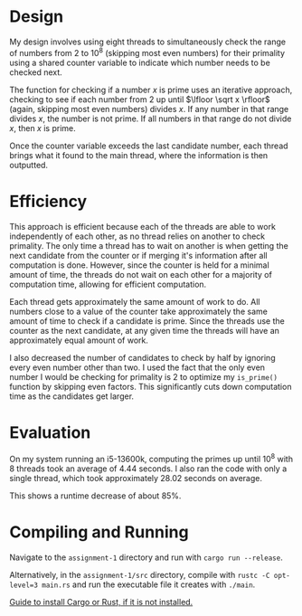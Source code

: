 # Design
My design involves using eight threads to simultaneously check the range of numbers from $2$ to $10^8$ (skipping most even numbers) for their primality using a shared counter variable to indicate which number needs to be checked next.

The function for checking if a number $x$ is prime uses an iterative approach, checking to see if each number from $2$ up until $\lfloor \sqrt x \rfloor$ (again, skipping most even numbers) divides $x$. If any number in that range divides $x$, the number is not prime. If all numbers in that range do not divide $x$, then $x$ is prime.

Once the counter variable exceeds the last candidate number, each thread brings what it found to the main thread, where the information is then outputted.

# Efficiency
This approach is efficient because each of the threads are able to work independently of each other, as no thread relies on another to check primality. The only time a thread has to wait on another is when getting the next candidate from the counter or if merging it's information after all computation is done. However, since the counter is held for a minimal amount of time, the threads do not wait on each other for a majority of computation time, allowing for efficient computation.

Each thread gets approximately the same amount of work to do. All numbers close to a value of the counter take approximately the same amount of time to check if a candidate is prime. Since the threads use the counter as the next candidate, at any given time the threads will have an approximately equal amount of work.

I also decreased the number of candidates to check by half by ignoring every even number other than two. I used the fact that the only even number I would be checking for primality is 2 to optimize my `is_prime()` function by skipping even factors. This significantly cuts down computation time as the candidates get larger.

# Evaluation
On my system running an i5-13600k, computing the primes up until $10^8$ with $8$ threads took an average of $4.44$ seconds. I also ran the code with only a single thread, which took approximately $28.02$ seconds on average.

This shows a runtime decrease of about $85$%.

# Compiling and Running
Navigate to the ``assignment-1`` directory and run with `cargo run --release`.

Alternatively, in the ``assignment-1/src`` directory, compile with ``rustc -C opt-level=3 main.rs`` and run the executable file it creates with ``./main``.

[Guide to install Cargo or Rust, if it is not installed.](https://doc.rust-lang.org/book/ch01-01-installation.html#installation)
